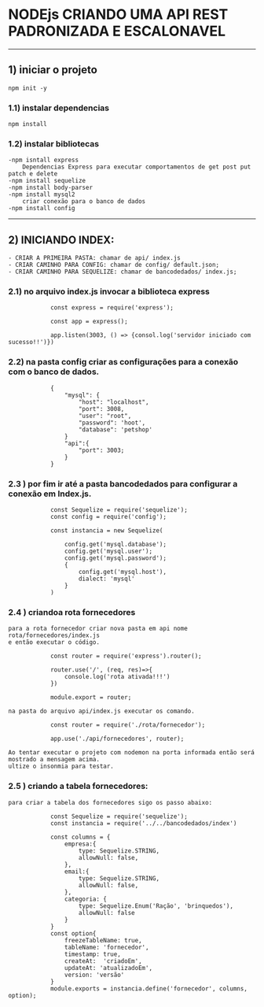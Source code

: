# NODEjs CRIANDO UMA API REST PADRONIZADA E ESCALONAVEL

-------------------------------------------------------------------------------------
## 1) iniciar o projeto
    npm init -y 
### 1.1) instalar dependencias
    npm install
### 1.2) instalar bibliotecas
    -npm isntall express
        Dependencias Express para executar comportamentos de get post put patch e delete 
    -npm install sequelize
    -npm install body-parser
    -npm install mysql2
        criar conexão para o banco de dados
    -npm install config

------------------------------------------------------------------------------------------

## 2) INICIANDO INDEX:
    - CRIAR A PRIMEIRA PASTA: chamar de api/ index.js
    - CRIAR CAMINHO PARA CONFIG: chamar de config/ default.json;
    - CRIAR CAMINHO PARA SEQUELIZE: chamar de bancodedados/ index.js;

### 2.1) no arquivo index.js invocar a biblioteca express
        
                const express = require('express');

                const app = express();

                app.listen(3003, () => {consol.log('servidor iniciado com sucesso!!')})
    
### 2.2) na pasta config criar as configurações para a conexão com o banco de dados.

                {
                    "mysql": {
                        "host": "localhost",
                        "port": 3008,
                        "user": "root",
                        "password": 'hoot',
                        "database": 'petshop'
                    }
                    "api":{
                        "port": 3003;
                    }
                }
    
### 2.3 ) por fim ir até a pasta bancodedados para configurar a conexão em Index.js.

                const Sequelize = require('sequelize');
                const config = require('config');

                const instancia = new Sequelize(
                    
                    config.get('mysql.database');
                    config.get('mysql.user');
                    config.get('mysql.password');
                    {
                        config.get('mysql.host'),
                        dialect: 'mysql'
                    }
                )

### 2.4 ) criandoa rota fornecedores

    para a rota fornecedor criar nova pasta em api nome rota/fornecedores/index.js
    e então executar o código.

                const router = require('express').router();

                router.use('/', (req, res)=>{
                    console.log('rota ativada!!!')
                })

                module.export = router;

    na pasta do arquivo api/index.js executar os comando.

                const router = require('./rota/fornecedor');

                app.use('./api/fornecedores', router);

    Ao tentar executar o projeto com nodemon na porta informada então será mostrado a mensagem acima.
    ultize o insonmia para testar.

### 2.5 ) criando a tabela fornecedores:

    para criar a tabela dos fornecedores sigo os passo abaixo:

                const Sequelize = require('sequelize');
                const instancia = require('../../bancodedados/index')

                const columns = {
                    empresa:{
                        type: Sequelize.STRING,
                        allowNull: false,
                    },
                    email:{
                        type: Sequelize.STRING,
                        allowNull: false,
                    },
                    categoria: {
                        type: Sequelize.Enum('Ração', 'brinquedos'),
                        allowNull: false
                    }
                }
                const option{
                    freezeTableName: true,
                    tableName: 'fornecedor',
                    timestamp: true,
                    createAt:  'criadoEm',
                    updateAt: 'atualizadoEm',
                    version: 'versão'
                }
                module.exports = instancia.define('fornecedor', columns, option);